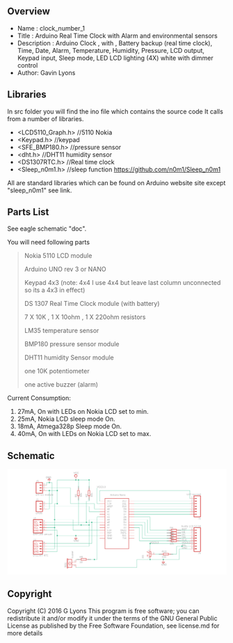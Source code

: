 Overview
--------------------
* Name : clock_number_1
* Title : Arduino Real Time Clock with Alarm and environmental sensors
* Description : Arduino Clock , with , Battery backup (real time clock), Time, Date, Alarm, Temperature, Humidity, Pressure, LCD output, Keypad input, Sleep mode, LED LCD lighting (4X) white with dimmer control
* Author: Gavin Lyons

Libraries
------------------------

In src folder you will find the ino file which contains the source code 
It calls from a number of libraries.

* <LCD5110_Graph.h> //5110 Nokia
* <Keypad.h> //keypad
* <SFE_BMP180.h> //pressure sensor
* <dht.h> //DHT11 humidity sensor
* <DS1307RTC.h> //Real time clock
* <Sleep_n0m1.h> //sleep function https://github.com/n0m1/Sleep_n0m1

All are standard libraries which can be found on Arduino website site except "sleep_n0m1" see link.

Parts List
------------------------------
See eagle schematic "doc". 

You will need following parts

>Nokia 5110 LCD module
>
>Arduino UNO rev 3 or NANO
>
>Keypad 4x3 (note: 4x4 I use 4x4 but leave last column unconnected so its a 4x3 in effect)
>
>DS 1307 Real Time Clock module (with battery)
>
>7 X 10K , 1 X 10ohm  , 1 X 220ohm  resistors
>
>LM35 temperature sensor
>
>BMP180 pressure sensor module
>
>DHT11 humidity Sensor module
>
>one 10K potentiometer 
>
>one active buzzer (alarm)
>

Current Consumption:

1. 27mA, On with LEDs on Nokia LCD set to min.
2. 25mA, Nokia LCD sleep mode On.
3. 18mA, Atmega328p Sleep mode On.
4. 40mA, On with LEDs on Nokia LCD set to max.

Schematic
---------------------------

![ScreenShot schematic](https://github.com/gavinlyonsrepo/Arduino_Clock_1/blob/master/doc/eagle/clock1.png)

Copyright
-------------------------------

Copyright (C) 2016 G Lyons This program is free software; you can redistribute it and/or modify it under the terms of the GNU General Public License as published by the Free Software Foundation, see license.md for more details
